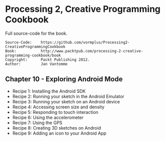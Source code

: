 # Processing 2, Creative Programming Cookbook

Full source-code for the book.

	Source-Code:    https://github.com/vormplus/Processing2-CreativeProgrammingCookbook
    Book:           http://www.packtpub.com/processing-2-creative-programming-cookbook/book
    Copyright:      Packt Publishing 2012.
	Author:         Jan Vantomme

## Chapter 10 - Exploring Android Mode

- Recipe 1: Installing the Android SDK
- Recipe 2: Running your sketch in the Android Emulator
- Recipe 3: Running your sketch on an Android device
- Recipe 4: Accessing screen size and density
- Recipe 5: Responding to touch interaction
- Recipe 6: Using the accelerometer
- Recipe 7: Using the GPS
- Recipe 8: Creating 3D sketches on Android
- Recipe 9: Adding an icon to your Android App